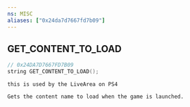 ```yaml
---
ns: MISC
aliases: ["0x24da7d7667fd7b09"]
---
```

## GET_CONTENT_TO_LOAD

```c
// 0x24DA7D7667FD7B09
string GET_CONTENT_TO_LOAD();
```

```
this is used by the LiveArea on PS4

Gets the content name to load when the game is launched.
```
